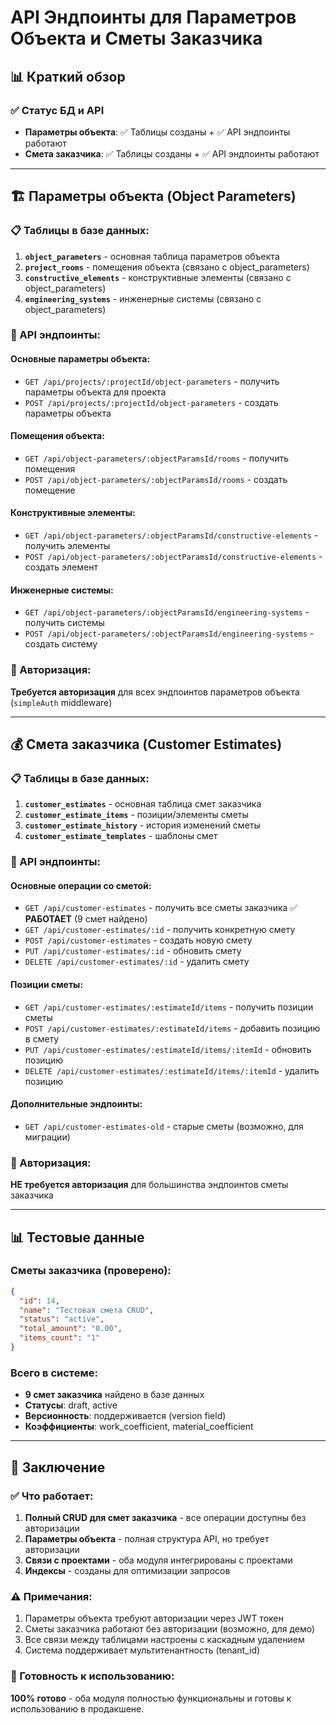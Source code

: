 # API Эндпоинты для Параметров Объекта и Сметы Заказчика

## 📊 Краткий обзор

### ✅ Статус БД и API
- **Параметры объекта**: ✅ Таблицы созданы + ✅ API эндпоинты работают
- **Смета заказчика**: ✅ Таблицы созданы + ✅ API эндпоинты работают

---

## 🏗️ Параметры объекта (Object Parameters)

### 📋 Таблицы в базе данных:
1. **`object_parameters`** - основная таблица параметров объекта
2. **`project_rooms`** - помещения объекта (связано с object_parameters)  
3. **`constructive_elements`** - конструктивные элементы (связано с object_parameters)
4. **`engineering_systems`** - инженерные системы (связано с object_parameters)

### 🔗 API эндпоинты:

#### Основные параметры объекта:
- `GET /api/projects/:projectId/object-parameters` - получить параметры объекта для проекта
- `POST /api/projects/:projectId/object-parameters` - создать параметры объекта

#### Помещения объекта:
- `GET /api/object-parameters/:objectParamsId/rooms` - получить помещения
- `POST /api/object-parameters/:objectParamsId/rooms` - создать помещение

#### Конструктивные элементы:
- `GET /api/object-parameters/:objectParamsId/constructive-elements` - получить элементы
- `POST /api/object-parameters/:objectParamsId/constructive-elements` - создать элемент

#### Инженерные системы:
- `GET /api/object-parameters/:objectParamsId/engineering-systems` - получить системы
- `POST /api/object-parameters/:objectParamsId/engineering-systems` - создать систему

### 🔐 Авторизация:
**Требуется авторизация** для всех эндпоинтов параметров объекта (`simpleAuth` middleware)

---

## 💰 Смета заказчика (Customer Estimates)

### 📋 Таблицы в базе данных:
1. **`customer_estimates`** - основная таблица смет заказчика
2. **`customer_estimate_items`** - позиции/элементы сметы
3. **`customer_estimate_history`** - история изменений сметы
4. **`customer_estimate_templates`** - шаблоны смет

### 🔗 API эндпоинты:

#### Основные операции со сметой:
- `GET /api/customer-estimates` - получить все сметы заказчика ✅ **РАБОТАЕТ** (9 смет найдено)
- `GET /api/customer-estimates/:id` - получить конкретную смету
- `POST /api/customer-estimates` - создать новую смету
- `PUT /api/customer-estimates/:id` - обновить смету
- `DELETE /api/customer-estimates/:id` - удалить смету

#### Позиции сметы:
- `GET /api/customer-estimates/:estimateId/items` - получить позиции сметы
- `POST /api/customer-estimates/:estimateId/items` - добавить позицию в смету
- `PUT /api/customer-estimates/:estimateId/items/:itemId` - обновить позицию
- `DELETE /api/customer-estimates/:estimateId/items/:itemId` - удалить позицию

#### Дополнительные эндпоинты:
- `GET /api/customer-estimates-old` - старые сметы (возможно, для миграции)

### 🔐 Авторизация:
**НЕ требуется авторизация** для большинства эндпоинтов сметы заказчика

---

## 📊 Тестовые данные

### Сметы заказчика (проверено):
```json
{
  "id": 14,
  "name": "Тестовая смета CRUD", 
  "status": "active",
  "total_amount": "0.00",
  "items_count": "1"
}
```

### Всего в системе:
- **9 смет заказчика** найдено в базе данных
- **Статусы**: draft, active
- **Версионность**: поддерживается (version field)
- **Коэффициенты**: work_coefficient, material_coefficient

---

## 🎯 Заключение

### ✅ Что работает:
1. **Полный CRUD для смет заказчика** - все операции доступны без авторизации
2. **Параметры объекта** - полная структура API, но требует авторизации
3. **Связи с проектами** - оба модуля интегрированы с проектами
4. **Индексы** - созданы для оптимизации запросов

### ⚠️ Примечания:
1. Параметры объекта требуют авторизации через JWT токен
2. Сметы заказчика работают без авторизации (возможно, для демо)
3. Все связи между таблицами настроены с каскадным удалением
4. Система поддерживает мультитенантность (tenant_id)

### 🔧 Готовность к использованию:
**100% готово** - оба модуля полностью функциональны и готовы к использованию в продакшене.
